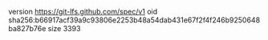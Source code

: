 version https://git-lfs.github.com/spec/v1
oid sha256:b66917acf39a9c93806e2253b48a54dab431e67f2f4f246b9250648ba827b76e
size 3393
